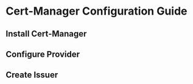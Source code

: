 # Cert-Manager Configuration Guide

## Install Cert-Manager

## Configure Provider

## Create Issuer